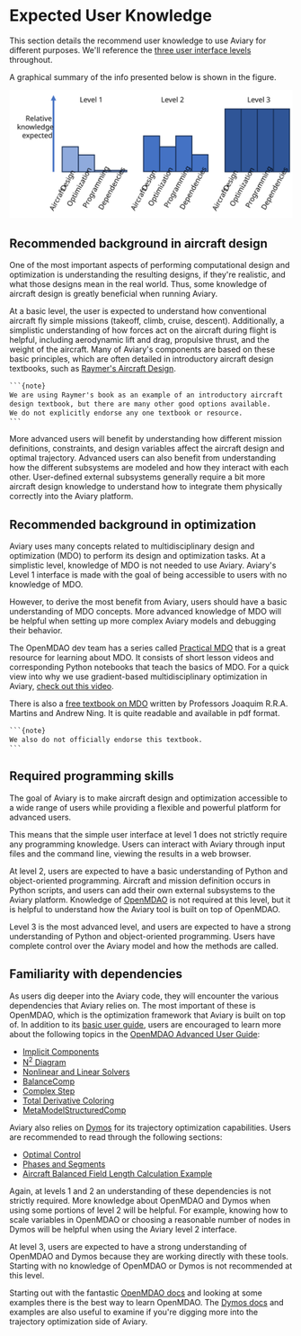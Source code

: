 # Expected User Knowledge

This section details the recommend user knowledge to use Aviary for different purposes.
We'll reference the [three user interface levels](../user_guide/user_interface) throughout.

A graphical summary of the info presented below is shown in the figure.

![Aviary user knowledge](images/expected_user_knowledge.svg)

## Recommended background in aircraft design

One of the most important aspects of performing computational design and optimization is understanding the resulting designs, if they're realistic, and what those designs mean in the real world.
Thus, some knowledge of aircraft design is greatly beneficial when running Aviary.

At a basic level, the user is expected to understand how conventional aircraft fly simple missions (takeoff, climb, cruise, descent).
Additionally, a simplistic understanding of how forces act on the aircraft during flight is helpful, including aerodynamic lift and drag, propulsive thrust, and the weight of the aircraft.
Many of Aviary's components are based on these basic principles, which are often detailed in introductory aircraft design textbooks, such as [Raymer's Aircraft Design](https://arc.aiaa.org/doi/book/10.2514/4.104909).

````{margin}
```{note}
We are using Raymer's book as an example of an introductory aircraft design textbook, but there are many other good options available.
We do not explicitly endorse any one textbook or resource.
```
````

More advanced users will benefit by understanding how different mission definitions, constraints, and design variables affect the aircraft design and optimal trajectory.
Advanced users can also benefit from understanding how the different subsystems are modeled and how they interact with each other.
User-defined external subsystems generally require a bit more aircraft design knowledge to understand how to integrate them physically correctly into the Aviary platform.

## Recommended background in optimization

Aviary uses many concepts related to multidisciplinary design and optimization (MDO) to perform its design and optimization tasks.
At a simplistic level, knowledge of MDO is not needed to use Aviary.
Aviary's Level 1 interface is made with the goal of being accessible to users with no knowledge of MDO.

However, to derive the most benefit from Aviary, users should have a basic understanding of MDO concepts.
More advanced knowledge of MDO will be helpful when setting up more complex Aviary models and debugging their behavior.

The OpenMDAO dev team has a series called [Practical MDO](https://openmdao.github.io/PracticalMDO/intro.html) that is a great resource for learning about MDO.
It consists of short lesson videos and corresponding Python notebooks that teach the basics of MDO.
For a quick view into why we use gradient-based multidisciplinary optimization in Aviary, [check out this video](https://openmdao.github.io/PracticalMDO/Notebooks/Optimization/gradient_based_mdo.html).

There is also a [free textbook on MDO](http://mdobook.github.io/) written by Professors Joaquim R.R.A. Martins and Andrew Ning.
It is quite readable and available in pdf format.

````{margin}
```{note}
We also do not officially endorse this textbook.
```
````

## Required programming skills

The goal of Aviary is to make aircraft design and optimization accessible to a wide range of users while providing a flexible and powerful platform for advanced users.

This means that the simple user interface at level 1 does not strictly require any programming knowledge.
Users can interact with Aviary through input files and the command line, viewing the results in a web browser.

At level 2, users are expected to have a basic understanding of Python and object-oriented programming.
Aircraft and mission definition occurs in Python scripts, and users can add their own external subsystems to the Aviary platform.
Knowledge of [OpenMDAO](https://github.com/OpenMDAO/OpenMDAO) is not required at this level, but it is helpful to understand how the Aviary tool is built on top of OpenMDAO.

Level 3 is the most advanced level, and users are expected to have a strong understanding of Python and object-oriented programming.
Users have complete control over the Aviary model and how the methods are called.

## Familiarity with dependencies

As users dig deeper into the Aviary code, they will encounter the various dependencies that Aviary relies on.
The most important of these is OpenMDAO, which is the optimization framework that Aviary is built on top of. In addition to its [basic user guide](https://openmdao.org/newdocs/versions/latest/basic_user_guide/basic_user_guide.html), users are encouraged to learn more about the following topics in the [OpenMDAO Advanced User Guide](https://openmdao.org/newdocs/versions/latest/advanced_user_guide/advanced_user_guide.html):
  - [Implicit Components](https://openmdao.org/newdocs/versions/latest/features/core_features/working_with_components/implicit_component.html)
  - [N<sup>2</sup> Diagram](https://openmdao.org/newdocs/versions/latest/features/model_visualization/n2_details/n2_details.html)
  - [Nonlinear and Linear Solvers](https://openmdao.org/newdocs/versions/latest/features/core_features/controlling_solver_behavior/set_solvers.html)
  - [BalanceComp](https://openmdao.org/newdocs/versions/latest/advanced_user_guide/models_implicit_components/implicit_with_balancecomp.html)
  - [Complex Step](https://openmdao.org/newdocs/versions/latest/advanced_user_guide/complex_step.html)
  - [Total Derivative Coloring](https://openmdao.org/newdocs/versions/latest/features/core_features/working_with_derivatives/simul_derivs.html)
  - [MetaModelStructuredComp](https://openmdao.org/newdocs/versions/latest/features/building_blocks/components/metamodelstructured_comp.html)

Aviary also relies on [Dymos](https://github.com/OpenMDAO/Dymos) for its trajectory optimization capabilities. Users are recommended to read through the following sections:
  - [Optimal Control](https://openmdao.github.io/dymos/getting_started/optimal_control.html)
  - [Phases and Segments](https://openmdao.github.io/dymos/getting_started/intro_to_dymos/intro_segments.html)
  - [Aircraft Balanced Field Length Calculation Example](https://openmdao.github.io/dymos/examples/balanced_field/balanced_field.html)

Again, at levels 1 and 2 an understanding of these dependencies is not strictly required.
More knowledge about OpenMDAO and Dymos when using some portions of level 2 will be helpful.
For example, knowing how to scale variables in OpenMDAO or choosing a reasonable number of nodes in Dymos will be helpful when using the Aviary level 2 interface.

At level 3, users are expected to have a strong understanding of OpenMDAO and Dymos because they are working directly with these tools.
Starting with no knowledge of OpenMDAO or Dymos is not recommended at this level.

Starting out with the fantastic [OpenMDAO docs](https://openmdao.org/newdocs/versions/latest/main.html) and looking at some examples there is the best way to learn OpenMDAO.
The [Dymos docs](https://openmdao.github.io/dymos/) and examples are also useful to examine if you're digging more into the trajectory optimization side of Aviary.

<!-- TODO: Add mention to the level 3 onboarding document once it's ready. -->
